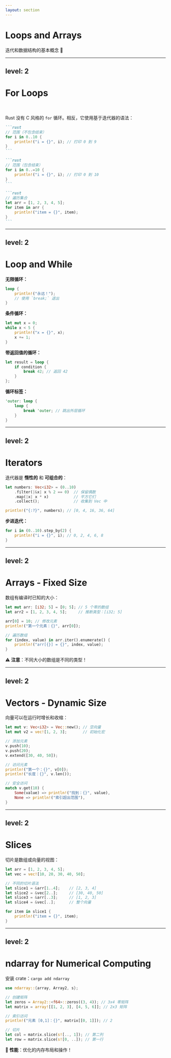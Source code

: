 ```yaml
---
layout: section
---
```

# Loops and Arrays

迭代和数据结构的基本概念 🔄

---
level: 2
---
# For Loops
<br>
<v-click>

Rust 没有 C 风格的 `for` 循环。相反，它使用基于迭代器的语法：

</v-click>

````md magic-move {lines: true}
```rust
// 范围（不包含结束）
for i in 0..10 {
    println!("i = {}", i); // 打印 0 到 9
}
```

```rust
// 范围（包含结束）
for i in 0..=10 {
    println!("i = {}", i); // 打印 0 到 10
}
```

```rust
// 遍历集合
let arr = [1, 2, 3, 4, 5];
for item in arr {
    println!("item = {}", item);
}
```
````

---
level: 2
---
# Loop and While

<div class="grid grid-cols-2 gap-4">
<div>

**无限循环：**
```rust
loop {
    println!("永远！");
    // 使用 `break;` 退出
}
```

**条件循环：**
```rust
let mut x = 0;
while x < 5 {
    println!("x = {}", x);
    x += 1;
}
```

</div>
<div>

**带返回值的循环：**
```rust
let result = loop {
    if condition {
        break 42; // 返回 42
    }
};
```

**循环标签：**
```rust
'outer: loop {
    loop {
        break 'outer; // 跳出外层循环
    }
}
```

</div>
</div>

---
level: 2
---
# Iterators
迭代器是 **惰性的** 和 **可组合的**：

```rust
let numbers: Vec<i32> = (0..10)
    .filter(|&x| x % 2 == 0)  // 保留偶数
    .map(|x| x * x)           // 平方它们
    .collect();               // 收集到 Vec 中

println!("{:?}", numbers); // [0, 4, 16, 36, 64]
```

<v-click>

**步进迭代：**

```rust
for i in (0..10).step_by(2) {
    println!("i = {}", i); // 0, 2, 4, 6, 8
}
```

</v-click>

---
level: 2
---
# Arrays - Fixed Size
数组有编译时已知的大小：

```rust
let mut arr: [i32; 5] = [0; 5]; // 5 个零的数组
let arr2 = [1, 2, 3, 4, 5];     // 推断类型：[i32; 5]

arr[0] = 10; // 修改元素
println!("第一个元素：{}", arr[0]);

// 遍历数组
for (index, value) in arr.iter().enumerate() {
    println!("arr[{}] = {}", index, value);
}
```

<v-click>

⚠️ **注意**：不同大小的数组是不同的类型！

</v-click>

---
level: 2
---
# Vectors - Dynamic Size
向量可以在运行时增长和收缩：

```rust
let mut v: Vec<i32> = Vec::new(); // 空向量
let mut v2 = vec![1, 2, 3];       // 初始化宏

// 添加元素
v.push(10);
v.push(20);
v.extend([30, 40, 50]);

// 访问元素
println!("第一个：{}", v[0]);
println!("长度：{}", v.len());

// 安全访问
match v.get(10) {
    Some(value) => println!("找到：{}", value),
    None => println!("索引超出范围"),
}
```

---
level: 2
---
# Slices
切片是数组或向量的视图：

```rust
let arr = [1, 2, 3, 4, 5];
let vec = vec![10, 20, 30, 40, 50];

// 不同的切片语法
let slice1 = &arr[1..4];    // [2, 3, 4]
let slice2 = &vec[2..];     // [30, 40, 50]
let slice3 = &arr[..3];     // [1, 2, 3]
let slice4 = &vec[..];      // 整个向量

for item in slice1 {
    println!("item = {}", item);
}
```

---
level: 2
---
# ndarray for Numerical Computing
安装 crate：`cargo add ndarray`

```rust
use ndarray::{array, Array2, s};

// 创建矩阵
let zeros = Array2::<f64>::zeros((3, 4)); // 3x4 零矩阵
let matrix = array![[1, 2, 3], [4, 5, 6]]; // 2x3 矩阵

// 索引访问
println!("元素 [0,1]：{}", matrix[[0, 1]]); // 2

// 切片
let col = matrix.slice(s![.., 1]); // 第二列
let row = matrix.slice(s![0, ..]); // 第一行
```

<v-click>

🚀 **性能**：优化的内存布局和操作！

</v-click>